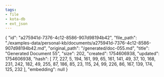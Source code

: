```yaml
---
tags:
- file
- kota-db
- ext_json
---
```

{
  "id": "a275941d-7376-4c12-8586-907d98194b42",
  "file_path": "./examples-data/personal-kb/documents/a275941d-7376-4c12-8586-907d98194b42.md",
  "original_path": "/generated/doc-055.md",
  "title": "Generated Document 55",
  "size": 202,
  "created": 1754606938,
  "updated": 1754606938,
  "hash": [
    77,
    227,
    5,
    194,
    161,
    99,
    65,
    161,
    141,
    49,
    37,
    10,
    168,
    231,
    242,
    182,
    49,
    255,
    87,
    186,
    85,
    23,
    115,
    24,
    99,
    226,
    86,
    167,
    139,
    174,
    125,
    232
  ],
  "embedding": null
}